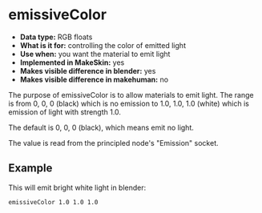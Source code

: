 # emissiveColor

* __Data type:__ RGB floats
* __What is it for:__ controlling the color of emitted light
* __Use when:__ you want the material to emit light 
* __Implemented in MakeSkin:__ yes
* __Makes visible difference in blender:__  yes
* __Makes visible difference in makehuman:__ no

The purpose of emissiveColor is to allow materials to emit light. The range is from 0, 0, 0 (black) which is no
emission to 1.0, 1.0, 1.0 (white) which is emission of light with strength 1.0. 

The default is 0, 0, 0 (black), which means emit no light.

The value is read from the principled node's "Emission" socket.

## Example

This will emit bright white light in blender:

    emissiveColor 1.0 1.0 1.0

